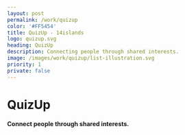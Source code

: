 ```yaml
---
layout: post
permalink: /work/quizup
color: '#FF5454'
title: QuizUp - 14islands
logo: quizup.svg
heading: QuizUp 
description: Connecting people through shared interests.
image: /images/work/quizup/list-illustration.svg
priority: 1
private: false
---
```


# QuizUp
#### Connect people through shared interests.




